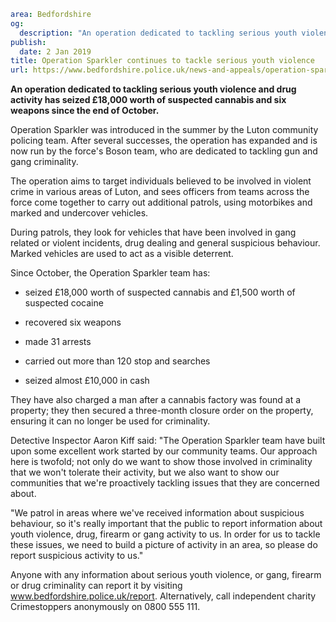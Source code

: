```yaml
area: Bedfordshire
og:
  description: "An operation dedicated to tackling serious youth violence and drug activity has seized \xA318,000 worth of suspected cannabis and six weapons since the end of October."
publish:
  date: 2 Jan 2019
title: Operation Sparkler continues to tackle serious youth violence
url: https://www.bedfordshire.police.uk/news-and-appeals/operation-sparkler-results-jan2019
```

**An operation dedicated to tackling serious youth violence and drug activity has seized £18,000 worth of suspected cannabis and six weapons since the end of October.**

Operation Sparkler was introduced in the summer by the Luton community policing team. After several successes, the operation has expanded and is now run by the force's Boson team, who are dedicated to tackling gun and gang criminality.

The operation aims to target individuals believed to be involved in violent crime in various areas of Luton, and sees officers from teams across the force come together to carry out additional patrols, using motorbikes and marked and undercover vehicles.

During patrols, they look for vehicles that have been involved in gang related or violent incidents, drug dealing and general suspicious behaviour. Marked vehicles are used to act as a visible deterrent.

Since October, the Operation Sparkler team has:

 * seized £18,000 worth of suspected cannabis and £1,500 worth of suspected cocaine

 * recovered six weapons

 * made 31 arrests

 * carried out more than 120 stop and searches

 * seized almost £10,000 in cash

They have also charged a man after a cannabis factory was found at a property; they then secured a three-month closure order on the property, ensuring it can no longer be used for criminality.

Detective Inspector Aaron Kiff said: "The Operation Sparkler team have built upon some excellent work started by our community teams. Our approach here is twofold; not only do we want to show those involved in criminality that we won't tolerate their activity, but we also want to show our communities that we're proactively tackling issues that they are concerned about.

"We patrol in areas where we've received information about suspicious behaviour, so it's really important that the public to report information about youth violence, drug, firearm or gang activity to us. In order for us to tackle these issues, we need to build a picture of activity in an area, so please do report suspicious activity to us."

Anyone with any information about serious youth violence, or gang, firearm or drug criminality can report it by visiting www.bedfordshire.police.uk/report. Alternatively, call independent charity Crimestoppers anonymously on 0800 555 111.
